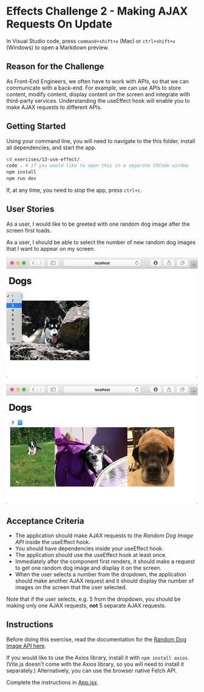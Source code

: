 # Effects Challenge 2 - Making AJAX Requests On Update

In Visual Studio code, press `command+shift+v` (Mac) or `ctrl+shift+v` (Windows) to open a Markdown preview.

## Reason for the Challenge

As Front-End Engineers, we often have to work with APIs, so that we can communicate with a back-end. For example, we can use APIs to store content, modify content, display content on the screen and integrate with third-party services. Understanding the useEffect hook will enable you to make AJAX requests to different APIs.

## Getting Started

Using your command line, you will need to navigate to the this folder, install all dependencies, and start the app.

```bash
cd exercises/13-use-effect/
code . # if you would like to open this in a separate VSCode window
npm install
npm run dev
```

If, at any time, you need to stop the app, press `ctrl+c`.

## User Stories

As a user, I would like to be greeted with one random dog image after the screen first loads.

As a user, I should be able to select the number of new random dog images that I want to appear on my screen.

![User selecting a number of random dog pictures](dogs1.jpg)

![What should happen after the user selects a number](dogs2.jpg)

## Acceptance Criteria

- The application should make AJAX requests to the _Random Dog Image API_ inside the useEffect hook.
- You should have dependencies inside your useEffect hook.
- The application should use the useEffect hook at least once.
- Immediately after the component first renders, it should make a request to get one random dog image and display it on the screen.
- When the user selects a number from the dropdown, the application should make another AJAX request and it should display the number of images on the screen that the user selected.

Note that if the user selects, e.g. 5 from the dropdown, you should be making only one AJAX requests, **not** 5 separate AJAX requests.

## Instructions

Before doing this exercise, read the documentation for the [Random Dog Image API here](https://dog.ceo/dog-api/documentation/random#all).

If you would like to use the Axios library, install it with `npm install axios`. (Vite.js doesn't come with the Axios library, so you will need to install it separately.) Alternatively, you can use the browser native Fetch API.

Complete the instructions in [App.jsx](src/App.jsx).
